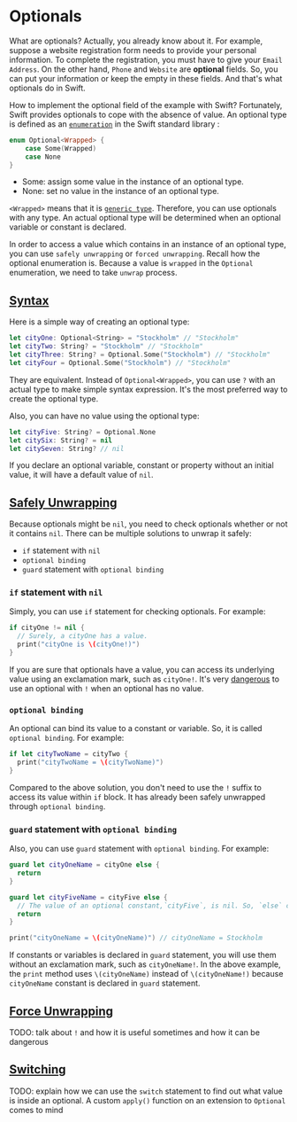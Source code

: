 # Optionals

What are optionals? Actually, you already know about it. For example, suppose a website registration form needs to provide your personal information. To complete the registration, you must have to give your `Email Address`. On the other hand, `Phone` and `Website` are **optional** fields. So, you can put your information or keep the empty in these fields. And that's what optionals do in Swift.

How to implement the optional field of the example with Swift? Fortunately, Swift provides optionals to cope with the absence of value. An optional type is defined as an [`enumeration`](enumerations.md) in the Swift standard library :

```swift
enum Optional<Wrapped> {
    case Some(Wrapped)
    case None
}
```

* Some: assign some value in the instance of an optional type.
* None: set no value in the instance of an optional type.

`<Wrapped>` means that it is [`generic type`](generics.md). Therefore, you can use optionals with any type. An actual optional type will be determined when an optional variable or constant is declared.

In order to access a value which contains in an instance of an optional type, you can use `safely unwrapping` or `forced unwrapping`. Recall how the optional enumeration is. Because a value is `wrapped` in the `Optional` enumeration, we need to take `unwrap` process.


## [Syntax](#syntax)

Here is a simple way of creating an optional type:

```swift
let cityOne: Optional<String> = "Stockholm" // "Stockholm"
let cityTwo: String? = "Stockholm" // "Stockholm"
let cityThree: String? = Optional.Some("Stockholm") // "Stockholm"
let cityFour = Optional.Some("Stockholm") // "Stockholm"
```

They are equivalent. Instead of `Optional<Wrapped>`, you can use `?` with an actual type to make simple syntax expression. It's the most preferred way to create the optional type.

Also, you can have no value using the optional type:

```swift
let cityFive: String? = Optional.None
let citySix: String? = nil
let citySeven: String? // nil
```

If you declare an optional variable, constant or property without an initial value, it will have a default value of `nil`.

## [Safely Unwrapping](#safely-unwrapping)

Because optionals might be `nil`, you need to check optionals whether or not it contains `nil`. There can be multiple solutions to unwrap it safely:

* `if` statement with `nil`
* `optional binding`
* `guard` statement with `optional binding`

### `if` statement with `nil`

Simply, you can use `if` statement for checking optionals. For example:

```swift
if cityOne != nil {
  // Surely, a cityOne has a value.
  print("cityOne is \(cityOne!)")
}
```

If you are sure that optionals have a value, you can access its underlying value using an exclamation mark, such as `cityOne!`. It's very [dangerous](#force-unwrapping) to use an optional with `!` when an optional has no value.

### `optional binding`

An optional can bind its value to a constant or variable. So, it is called `optional binding`. For example:

```swift
if let cityTwoName = cityTwo {
  print("cityTwoName = \(cityTwoName)")
}
```

Compared to the above solution, you don't need to use the `!` suffix to access its value within `if` block. It has already been safely unwrapped through `optional binding`.

### `guard` statement with `optional binding`

Also, you can use `guard` statement with `optional binding`. For example:

```swift
guard let cityOneName = cityOne else {
  return
}

guard let cityFiveName = cityFive else {
  // The value of an optional constant,`cityFive`, is nil. So, `else` clause is executed.
  return
}

print("cityOneName = \(cityOneName)") // cityOneName = Stockholm
```

If constants or variables is declared in `guard` statement, you will use them without an exclamation mark, such as `cityOneName!`. In the above example, the `print` method uses `\(cityOneName)` instead of `\(cityOneName!)` because `cityOneName` constant is declared in `guard` statement.


## [Force Unwrapping](#force-unwrapping)

TODO: talk about `!` and how it is useful sometimes and how it can be dangerous

## [Switching](#switching)

TODO: explain how we can use the `switch` statement to find out what value is inside an optional. A custom `apply()` function on an extension to `Optional` comes to mind

